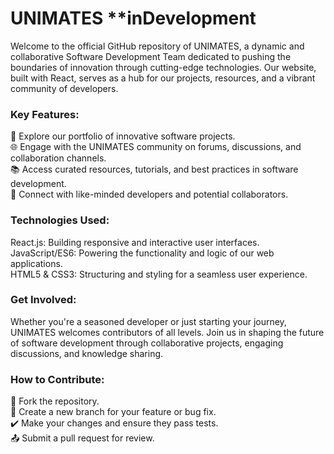 # UNIMATES **inDevelopment
Welcome to the official GitHub repository of UNIMATES, a dynamic and collaborative Software Development Team dedicated to pushing the boundaries of innovation through cutting-edge technologies. Our website, built with React, serves as a hub for our projects, resources, and a vibrant community of developers.

### Key Features:

🚀 Explore our portfolio of innovative software projects. <br>
🌐 Engage with the UNIMATES community on forums, discussions, and collaboration channels. <br>
📚 Access curated resources, tutorials, and best practices in software development. <br>
🤝 Connect with like-minded developers and potential collaborators. <br>

### Technologies Used:

React.js: Building responsive and interactive user interfaces. <br>
JavaScript/ES6: Powering the functionality and logic of our web applications. <br>
HTML5 & CSS3: Structuring and styling for a seamless user experience. <br>

### Get Involved:
Whether you're a seasoned developer or just starting your journey, UNIMATES welcomes contributors of all levels. Join us in shaping the future of software development through collaborative projects, engaging discussions, and knowledge sharing.

### How to Contribute:

🍴 Fork the repository. <br>
🔧 Create a new branch for your feature or bug fix. <br>
✔️ Make your changes and ensure they pass tests. <br>
📤 Submit a pull request for review. <br>
